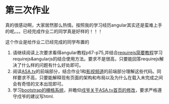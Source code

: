 # 第三次作业

真的很感动啊，大家居然那么热情。按照我的学习经历angular其实还是蛮难上手的呢。。。已经完成作业二的同学真是好样的！！！

这个作业是给作业二已经完成的同学布置的

1. 请继续阅读上次要求看得angular教程p67-p75,并结合[requirejs简要教程](http://www.ruanyifeng.com/blog/2012/11/require_js.html)学习requirejs&angularjs的结合使用方法。要求不是很高，只要能回答requirejs解决了什么样的问题有什么好处即可。
2. 阅读[ASA.tv](https://github.com/voidrank/ASA.tv/tree/develop/src/app)的前端部分，结合作业1和[影视频道](http://stu.fudan.edu.cn/asa/)的前端部分理解这些代码。同样要求不高，只要能解释现有页面的架构和布局以及为什么在载入未完成之间会有奇怪的文本出现即可。
3. 学习[bootstrap的栅格系统](http://v3.bootcss.com/css/)，并瞻仰[戍爷关于ASA.tv首页的修改](https://github.com/voidrank/ASA.tv/pull/2)，要求严格遵守戍爷的建议写html.